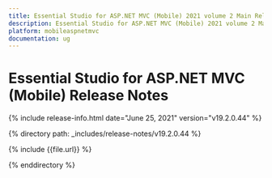 ```yaml
---
title: Essential Studio for ASP.NET MVC (Mobile) 2021 volume 2 Main Release Notes  
description: Essential Studio for ASP.NET MVC (Mobile) 2021 volume 2 Main Release Notes  
platform: mobileaspnetmvc
documentation: ug
---
```


# Essential Studio for ASP.NET MVC (Mobile)  Release Notes  

{% include release-info.html date="June 25, 2021"  version="v19.2.0.44" %} 


{% directory path: _includes/release-notes/v19.2.0.44 %}

{% include {{file.url}} %}

{% enddirectory %}